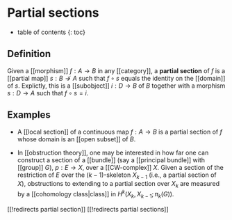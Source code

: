 
# Partial sections
* table of contents
{: toc}

## Definition 

Given a [[morphism]] $f: A \to B$ in any [[category]], a __partial section__ of $f$ is a [[partial map]] $s: B \nrightarrow A$ such that $f \circ s$ equals the identity on the [[domain]] of $s$. Explictly, this is a [[subobject]] $i: D \to B$ of $B$ together with a morphism $s: D \to A$ such that $f \circ s = i$.


## Examples 

* A [[local section]] of a continuous map $f: A \to B$ is a partial section of $f$ whose domain is an [[open subset]] of $B$. 

* In [[obstruction theory]], one may be interested in how far one can construct a section of a [[bundle]] (say a [[principal bundle]] with [[group]] $G$), $p: E \to X$, over a [[CW-complex]] $X$. Given a section of the restriction of $E$ over the $(k-1)$-skeleton $X_{k-1}$ (i.e., a partial section of $X$), obstructions to extending to a partial section over $X_k$ are measured by a [[cohomology class|class]] in $H^k(X_k, X_{k-1}; \pi_k(G))$. 


[[!redirects partial section]] 
[[!redirects partial sections]] 
